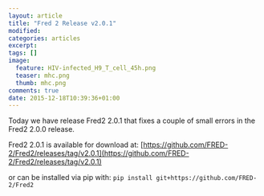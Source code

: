 ```yaml
---
layout: article
title: "Fred 2 Release v2.0.1"
modified:
categories: articles
excerpt:
tags: []
image:
  feature: HIV-infected_H9_T_cell_45h.png
  teaser: mhc.png
  thumb: mhc.png
comments: true
date: 2015-12-18T10:39:36+01:00
---
```


Today we have release Fred2 2.0.1 that fixes a couple of small errors in the Fred2 2.0.0 release. 


Fred2 2.0.1 is available for download at: [https://github.com/FRED-2/Fred2/releases/tag/v2.0.1](https://github.com/FRED-2/Fred2/releases/tag/v2.0.1)


or can be installed via pip with: ```pip install git+https://github.com/FRED-2/Fred2```


